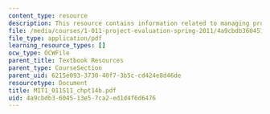 ```yaml
---
content_type: resource
description: This resource contains information related to managing projects and programs.
file: /media/courses/1-011-project-evaluation-spring-2011/4a9cbdb3604513e57ca2ed1d4f6d6476_MIT1_011S11_chpt14b.pdf
file_type: application/pdf
learning_resource_types: []
ocw_type: OCWFile
parent_title: Textbook Resources
parent_type: CourseSection
parent_uid: 6215e093-3730-40f7-3b5c-cd424e8d46de
resourcetype: Document
title: MIT1_011S11_chpt14b.pdf
uid: 4a9cbdb3-6045-13e5-7ca2-ed1d4f6d6476
---
```

